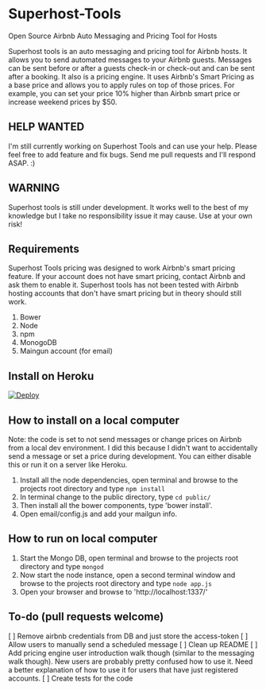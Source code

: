 # Superhost-Tools
Open Source Airbnb Auto Messaging and Pricing Tool for Hosts

Superhost tools is an auto messaging and pricing tool for Airbnb hosts.  It allows you to send automated messages to your Airbnb guests.  Messages can be sent before or after a guests check-in or check-out and can be sent after a booking.  It also is a pricing engine.  It uses Airbnb's Smart Pricing as a base price and allows you to apply rules on top of those prices.  For example, you can set your price 10% higher than Airbnb smart price or increase weekend prices by $50.

## HELP WANTED
I'm still currently working on Superhost Tools and can use your help.  Please feel free to add feature and fix bugs.  Send me pull requests and I'll respond ASAP.  :)

## WARNING
Superhost tools is still under development.  It works well to the best of my knowledge but I take no responsibility issue it may cause.  Use at your own risk!

## Requirements
Superhost Tools pricing was designed to work Airbnb's smart pricing feature.  If your account does not have smart pricing, contact Airbnb and ask them to enable it.  Superhost tools has not been tested with Airbnb hosting accounts that don't have smart pricing but in theory should still work.

1. Bower
2. Node
3. npm
4. MonogoDB
5. Maingun account (for email)

## Install on Heroku
[![Deploy](https://www.herokucdn.com/deploy/button.svg)](https://heroku.com/deploy)

## How to install on a local computer
Note: the code is set to not send messages or change prices on Airbnb from a local dev environment.  I did this because I didn't want to accidentally send a message or set a price during development.  You can either disable this or run it on a server like Heroku.

1. Install all the node dependencies, open terminal and browse to the projects root directory and type `npm install`
2. In terminal change to the public directory, type `cd public/`
3. Then install all the bower components, type 'bower install'.
4. Open email/config.js and add your mailgun info.

## How to run on local computer
1. Start the Mongo DB, open terminal and browse to the projects root directory and type `mongod`
2. Now start the node instance, open a second terminal window and browse to the projects root directory and type `node app.js`
3. Open your browser and browse to 'http://localhost:1337/'

## To-do (pull requests welcome)
[ ] Remove airbnb credentials from DB and just store the access-token
[ ] Allow users to manually send a scheduled message
[ ] Clean up README
[ ] Add pricing engine user introduction walk though (similar to the messaging walk though).  New users are probably pretty confused how to use it.  Need a better explanation of how to use it for users that have just registered accounts.
[ ] Create tests for the code